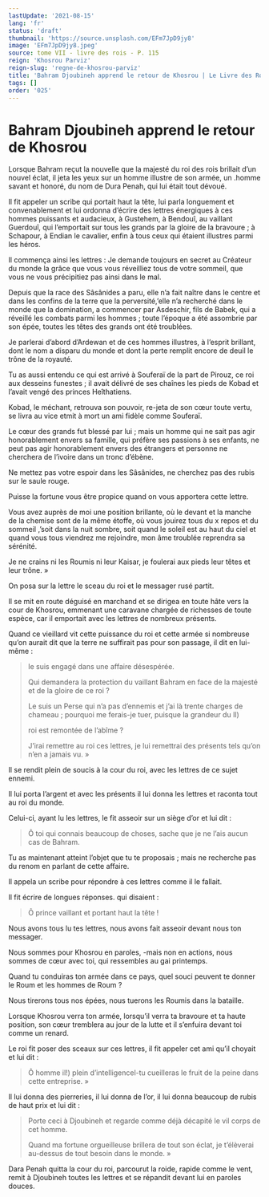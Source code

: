 ```yaml
---
lastUpdate: '2021-08-15'
lang: 'fr'
status: 'draft'
thumbnail: 'https://source.unsplash.com/EFm7JpD9jy8'
image: 'EFm7JpD9jy8.jpeg'
source: tome VII - livre des rois - P. 115
reign: 'Khosrou Parviz'
reign-slug: 'regne-de-khosrou-parviz'
title: 'Bahram Djoubineh apprend le retour de Khosrou | Le Livre des Rois | Shâhnâmeh'
tags: []
order: '025'
---
```


<!-- LTeX: language=fr -->

# Bahram Djoubineh apprend le retour de Khosrou

Lorsque Bahram reçut la nouvelle que la majesté du roi des rois brillait d’un nouvel éclat, il jeta les yeux sur un homme illustre de son armée, un .homme savant et honoré, du nom de Dura Penah, qui lui était tout dévoué.

Il fit appeler un scribe qui portait haut la tête, lui parla longuement et convenablement et lui ordonna d’écrire des lettres énergiques à ces hommes puissants et audacieux, à Gustehem, à Bendouî, au vaillant Guerdouî, qui l’emportait sur tous les grands par la gloire de la bravoure ; à Schapour, à Endian le cavalier, enfin à tous ceux qui étaient illustres parmi les héros.

Il commença ainsi les lettres : Je demande toujours en secret au Créateur du monde la grâce que vous vous réveilliez tous de votre sommeil, que vous ne vous précipitiez pas ainsi dans le mal.

Depuis que la race des Sâsânides a paru, elle n’a fait naître dans le centre et dans les confins de la terre que la perversité,’elle n’a recherché dans le monde que la domination, a commencer par Asdeschir, fils de Babek, qui a réveillé les combats parmi les hommes ; toute l’époque a été assombrie par son épée, toutes les têtes des grands ont été troublées.

Je parlerai d’abord d’Ardewan et de ces hommes illustres, à l’esprit brillant, dont le nom a disparu du monde et dont la perte remplit encore de deuil le trône de la royauté.

Tu as aussi entendu ce qui est arrivé à Souferaï de la part de Pirouz, ce roi aux desseins funestes ; il avait délivré de ses chaînes les pieds de Kobad et l’avait vengé des princes Heîthatiens.

Kobad, le méchant, retrouva son pouvoir, re-jeta de son cœur toute vertu, se livra au vice etmit à mort un ami fidèle comme Souferaï.

Le cœur des grands fut blessé par lui ; mais un homme qui ne sait pas agir honorablement envers sa famille, qui préfère ses passions à ses enfants, ne peut pas agir honorablement envers des étrangers et personne ne cherchera de l’ivoire dans un tronc d’ébène.

Ne mettez pas votre espoir dans les Sâsânides, ne cherchez pas des rubis sur le saule rouge.

Puisse la fortune vous être propice quand on vous apportera cette lettre.

Vous avez auprès de moi une position brillante, où le devant et la manche de la chemise sont de la même étoffe, où vous jouirez tous du x repos et du sommeil ,’soit dans la nuit sombre, soit quand le soleil est au haut du ciel et quand vous tous viendrez me rejoindre, mon âme troublée reprendra sa sérénité.

Je ne crains ni les Roumis ni leur Kaisar, je foulerai aux pieds leur têtes et leur trône. »

On posa sur la lettre le sceau du roi et le messager rusé partit.

Il se mit en route déguisé en marchand et se dirigea en toute hâte vers la cour de Khosrou, emmenant une caravane chargée de richesses de toute espèce, car il emportait avec les lettres de nombreux présents.

Quand ce vieillard vit cette puissance du roi et cette armée si nombreuse qu’on aurait dit que la terre ne suffirait pas pour son passage, il dit en lui-même :

> le suis engagé dans une affaire désespérée.
>
> Qui demandera la protection du vaillant Bahram en face de la majesté et de la gloire de ce roi ?
>
> Le suis un Perse qui n’a pas d’ennemis et j’ai là trente charges de chameau ; pourquoi me ferais-je tuer, puisque la grandeur du Il)
>
> roi est remontée de l’abîme ?
>
> J’irai remettre au roi ces lettres, je lui remettrai des présents tels qu’on n’en a jamais vu. »

Il se rendit plein de soucis à la cour du roi, avec les lettres de ce sujet ennemi.

Il lui porta l’argent et avec les présents il lui donna les lettres et raconta tout au roi du monde.

Celui-ci, ayant lu les lettres, le fit asseoir sur un siège d’or et lui dit :

> Ô toi qui connais beaucoup de choses, sache que je ne l’ais aucun cas de Bahram.

Tu as maintenant atteint l’objet que tu te proposais ; mais ne recherche pas du renom en parlant de cette affaire.

Il appela un scribe pour répondre à ces lettres comme il le fallait.

Il fit écrire de longues réponses. qui disaient :

> Ô prince vaillant et portant haut la tête !

Nous avons tous lu tes lettres, nous avons fait asseoir devant nous ton messager.

Nous sommes pour Khosrou en paroles, -mais non en actions, nous sommes de cœur avec toi, qui ressembles au gai printemps.

Quand tu conduiras ton armée dans ce pays, quel souci peuvent te donner le Roum et les hommes de Roum ?

Nous tirerons tous nos épées, nous tuerons les Roumis dans la bataille.

Lorsque Khosrou verra ton armée, lorsqu’il verra ta bravoure et ta haute position, son cœur tremblera au jour de la lutte et il s’enfuira devant toi comme un renard.

Le roi fit poser des sceaux sur ces lettres, il fit appeler cet ami qu’il choyait et lui dit :

> Ô homme il!) plein d’intelligencel-tu cueilleras le fruit de la peine dans cette entreprise. »

Il lui donna des pierreries, il lui donna de l’or, il lui donna beaucoup de rubis de haut prix et lui dit :

> Porte ceci à Djoubineh et regarde comme déjà décapité le vil corps de cet homme.
>
> Quand ma fortune orgueilleuse brillera de tout son éclat, je t’élèverai au-dessus de tout besoin dans le monde. »

Dara Penah quitta la cour du roi, parcourut la roide, rapide comme le vent, remit à Djoubineh toutes les lettres et se répandit devant lui en paroles douces.
